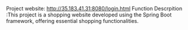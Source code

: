 Project website: http://35.183.41.31:8080/login.html
Function Descrpition :This project is a shopping website developed using the Spring Boot framework, offering essential shopping
functionalities.
